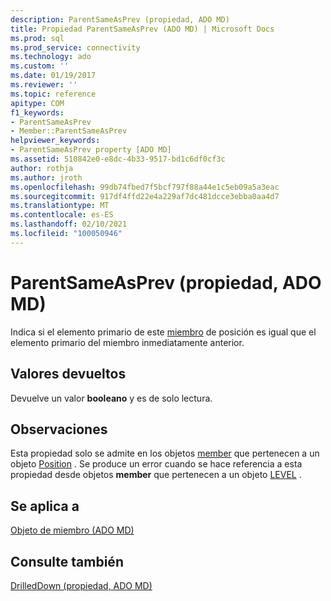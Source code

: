```yaml
---
description: ParentSameAsPrev (propiedad, ADO MD)
title: Propiedad ParentSameAsPrev (ADO MD) | Microsoft Docs
ms.prod: sql
ms.prod_service: connectivity
ms.technology: ado
ms.custom: ''
ms.date: 01/19/2017
ms.reviewer: ''
ms.topic: reference
apitype: COM
f1_keywords:
- ParentSameAsPrev
- Member::ParentSameAsPrev
helpviewer_keywords:
- ParentSameAsPrev property [ADO MD]
ms.assetid: 510842e0-e8dc-4b33-9517-bd1c6df0cf3c
author: rothja
ms.author: jroth
ms.openlocfilehash: 99db74fbed7f5bcf797f88a44e1c5eb09a5a3eac
ms.sourcegitcommit: 917df4ffd22e4a229af7dc481dcce3ebba0aa4d7
ms.translationtype: MT
ms.contentlocale: es-ES
ms.lasthandoff: 02/10/2021
ms.locfileid: "100050946"
---
```

# <a name="parentsameasprev-property-ado-md"></a>ParentSameAsPrev (propiedad, ADO MD)
Indica si el elemento primario de este [miembro](./member-object-ado-md.md) de posición es igual que el elemento primario del miembro inmediatamente anterior.  
  
## <a name="return-values"></a>Valores devueltos  
 Devuelve un valor **booleano** y es de solo lectura.  
  
## <a name="remarks"></a>Observaciones  
 Esta propiedad solo se admite en los objetos [member](./member-object-ado-md.md) que pertenecen a un objeto [Position](./position-object-ado-md.md) . Se produce un error cuando se hace referencia a esta propiedad desde objetos **member** que pertenecen a un objeto [LEVEL](./level-object-ado-md.md) .  
  
## <a name="applies-to"></a>Se aplica a  
 [Objeto de miembro (ADO MD)](./member-object-ado-md.md)  
  
## <a name="see-also"></a>Consulte también  
 [DrilledDown (propiedad, ADO MD)](./drilleddown-property-ado-md.md)